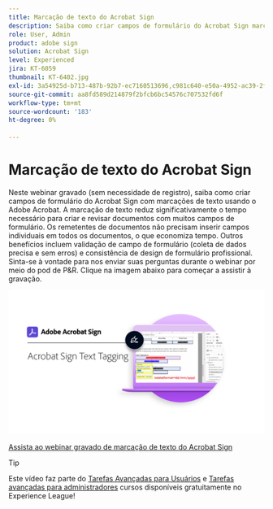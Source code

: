 ```yaml
---
title: Marcação de texto do Acrobat Sign
description: Saiba como criar campos de formulário do Acrobat Sign marcando texto com o Adobe Acrobat
role: User, Admin
product: adobe sign
solution: Acrobat Sign
level: Experienced
jira: KT-6059
thumbnail: KT-6402.jpg
exl-id: 3a54925d-b713-487b-92b7-ec7160513696,c981c640-e50a-4952-ac39-2f90d6d0cf08
source-git-commit: aa8fd589d214879f2bfcb6bc54576c707532fd6f
workflow-type: tm+mt
source-wordcount: '183'
ht-degree: 0%

---
```


# Marcação de texto do Acrobat Sign

Neste webinar gravado (sem necessidade de registro), saiba como criar campos de formulário do Acrobat Sign com marcações de texto usando o Adobe Acrobat. A marcação de texto reduz significativamente o tempo necessário para criar e revisar documentos com muitos campos de formulário. Os remetentes de documentos não precisam inserir campos individuais em todos os documentos, o que economiza tempo. Outros benefícios incluem validação de campo de formulário (coleta de dados precisa e sem erros) e consistência de design de formulário profissional. Sinta-se à vontade para nos enviar suas perguntas durante o webinar por meio do pod de P&amp;R. Clique na imagem abaixo para começar a assistir à gravação.

[![Assista à sessão](../assets/Text-Tagging.png)](https://event.on24.com/wcc/r/2338276/415BE4603F60A61A546C0A91528B444F)

[Assista ao webinar gravado de marcação de texto do Acrobat Sign](https://event.on24.com/wcc/r/2338276/415BE4603F60A61A546C0A91528B444F)

>[!TIP]
>
>Este vídeo faz parte do [Tarefas Avançadas para Usuários](https://experienceleague.adobe.com/?recommended=Sign-U-1-2020.3) e [Tarefas avançadas para administradores](https://experienceleague.adobe.com/?recommended=Sign-A-1-2020.1) cursos disponíveis gratuitamente no Experience League!
